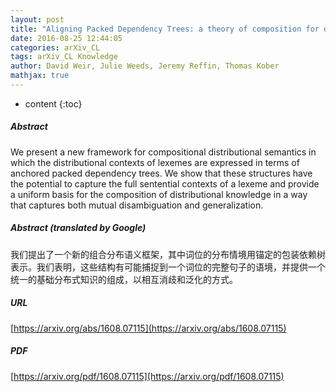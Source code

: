 ```yaml
---
layout: post
title: "Aligning Packed Dependency Trees: a theory of composition for distributional semantics"
date: 2016-08-25 12:44:05
categories: arXiv_CL
tags: arXiv_CL Knowledge
author: David Weir, Julie Weeds, Jeremy Reffin, Thomas Kober
mathjax: true
---
```


* content
{:toc}

##### Abstract
We present a new framework for compositional distributional semantics in which the distributional contexts of lexemes are expressed in terms of anchored packed dependency trees. We show that these structures have the potential to capture the full sentential contexts of a lexeme and provide a uniform basis for the composition of distributional knowledge in a way that captures both mutual disambiguation and generalization.

##### Abstract (translated by Google)
我们提出了一个新的组合分布语义框架，其中词位的分布情境用锚定的包装依赖树表示。我们表明，这些结构有可能捕捉到一个词位的完整句子的语境，并提供一个统一的基础分布式知识的组成，以相互消歧和泛化的方式。

##### URL
[https://arxiv.org/abs/1608.07115](https://arxiv.org/abs/1608.07115)

##### PDF
[https://arxiv.org/pdf/1608.07115](https://arxiv.org/pdf/1608.07115)

